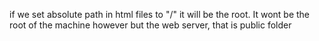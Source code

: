 if we set absolute path in html files to "/" it will be the root. It wont be the root of the machine however but the web server, that is public folder